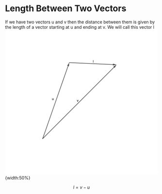 # Length Between Two Vectors

If we have two vectors u and v then the distance between them is given by the length of a vector starting at u and ending at v. We will call this vector l
![image showing how l is constructed](./img/605b0731-2ae3-4cc4-baf4-3cc84e641fa0.png){width:50%}
``` math
l = v - u
```
